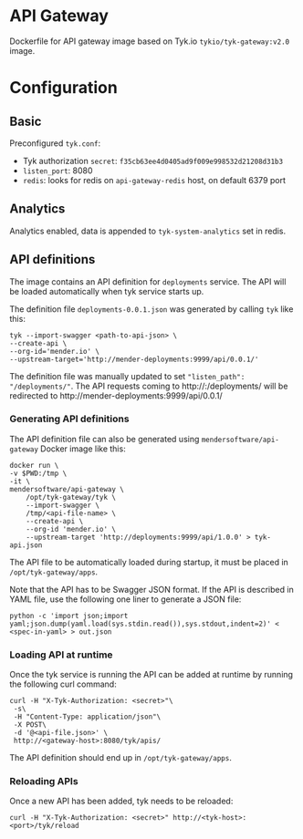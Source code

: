# API Gateway

Dockerfile for API gateway image based on Tyk.io
`tykio/tyk-gateway:v2.0` image.

# Configuration

## Basic

Preconfigured `tyk.conf`:

- Tyk authorization `secret`: `f35cb63ee4d0405ad9f009e998532d21208d31b3`
- `listen_port`: 8080
- `redis`: looks for redis on `api-gateway-redis` host, on default
  6379 port

## Analytics

Analytics enabled, data is appended to `tyk-system-analytics` set in
redis.

## API definitions

The image contains an API definition for `deployments` service. The
API will be loaded automatically when tyk service starts up.

The definition file `deployments-0.0.1.json` was generated by calling
`tyk` like this:


```
tyk --import-swagger <path-to-api-json> \
--create-api \
--org-id='mender.io' \
--upstream-target='http://mender-deployments:9999/api/0.0.1/'
```

The definition file was manually updated to set `"listen_path":
"/deployments/"`. The API requests coming to
http://<tyk-host>:<listen-port>/deployments/ will be redirected to
http://mender-deployments:9999/api/0.0.1/

### Generating API definitions

The API definition file can also be generated using
`mendersoftware/api-gateway` Docker image like this:

```
docker run \
-v $PWD:/tmp \
-it \
mendersoftware/api-gateway \
    /opt/tyk-gateway/tyk \
    --import-swagger \
    /tmp/<api-file-name> \
    --create-api \
    --org-id 'mender.io' \
    --upstream-target 'http://deployments:9999/api/1.0.0' > tyk-api.json
```

The API file to be automatically loaded during startup, it must be
placed in `/opt/tyk-gateway/apps`.

Note that the API has to be Swagger JSON format. If the API is
described in YAML file, use the following one liner to generate a JSON
file:

`python -c 'import json;import yaml;json.dump(yaml.load(sys.stdin.read()),sys.stdout,indent=2)' < <spec-in-yaml> > out.json`

### Loading API at runtime

Once the tyk service is running the API can be added at runtime by
running the following curl command:

```
curl -H "X-Tyk-Authorization: <secret>"\
 -s\
 -H "Content-Type: application/json"\
 -X POST\
 -d '@<api-file.json>' \
 http://<gateway-host>:8080/tyk/apis/

```

The API definition should end up in `/opt/tyk-gateway/apps`.

### Reloading APIs

Once a new API has been added, tyk needs to be reloaded:

`curl -H "X-Tyk-Authorization: <secret>" http://<tyk-host>:<port>/tyk/reload`
